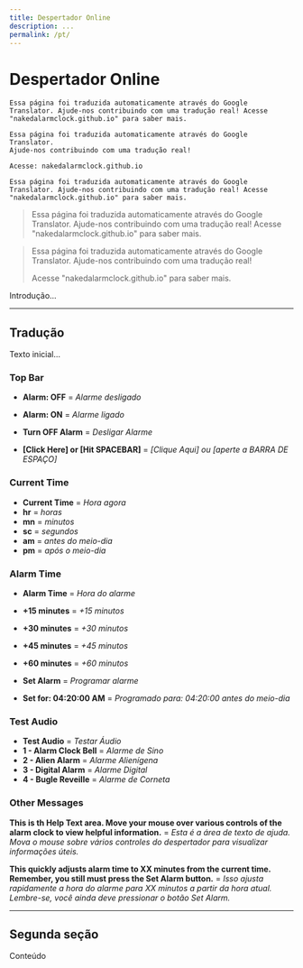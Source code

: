 ```yaml
---
title: Despertador Online
description: ...
permalink: /pt/
---
```

  
# Despertador Online

```
Essa página foi traduzida automaticamente através do Google Translator. Ajude-nos contribuindo com uma tradução real! Acesse "nakedalarmclock.github.io" para saber mais.
```

```
Essa página foi traduzida automaticamente através do Google Translator.
Ajude-nos contribuindo com uma tradução real!

Acesse: nakedalarmclock.github.io
```

`Essa página foi traduzida automaticamente através do Google Translator. Ajude-nos contribuindo com uma tradução real! Acesse "nakedalarmclock.github.io" para saber mais.`

> Essa página foi traduzida automaticamente através do Google Translator. Ajude-nos contribuindo com uma tradução real! Acesse "nakedalarmclock.github.io" para saber mais.

> Essa página foi traduzida automaticamente através do Google Translator. 
> Ajude-nos contribuindo com uma tradução real!
>
> Acesse "nakedalarmclock.github.io" para saber mais.


Introdução...

---

## Tradução

Texto inicial...

### Top Bar

- **Alarm: OFF**  = *Alarme desligado*
- **Alarm: ON** = *Alarme ligado*

- **Turn OFF Alarm** = *Desligar Alarme*
- **[Click Here] or [Hit SPACEBAR]** = *[Clique Aqui] ou [aperte a BARRA DE ESPAÇO]*


### Current Time

- **Current Time** = *Hora agora*
- **hr** = *horas*
- **mn** = *minutos*
- **sc** = *segundos*
- **am** = *antes do meio-dia*
- **pm** = *após o meio-dia*


### Alarm Time

- **Alarm Time** = *Hora do alarme*


- **+15 minutes** = *+15 minutos*
- **+30 minutes** = *+30 minutos*
- **+45 minutes** = *+45 minutos*
- **+60 minutes** = *+60 minutos*


- **Set Alarm** = *Programar alarme*


- **Set for: 04:20:00 AM** = *Programado para: 04:20:00 antes do meio-dia*


### Test Audio

- **Test Audio** = *Testar Áudio*
- **1 - Alarm Clock Bell** = *Alarme de Sino*
- **2 - Alien Alarm** = *Alarme Alienígena*
- **3 - Digital Alarm** = *Alarme Digital*
- **4 - Bugle Reveille** = *Alarme de Corneta*


### Other Messages

**This is th Help Text area. Move your mouse over various controls of the alarm clock to view helpful information.** = *Esta é a área de texto de ajuda. Mova o mouse sobre vários controles do despertador para visualizar informações úteis.*


**This quickly adjusts alarm time to XX minutes from the current time. Remember, you still must press the Set Alarm button.** = *Isso ajusta rapidamente a hora do alarme para XX minutos a partir da hora atual. Lembre-se, você ainda deve pressionar o botão Set Alarm.*

---

## Segunda seção

Conteúdo

